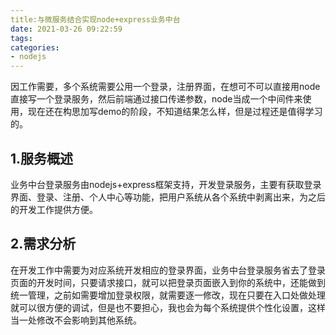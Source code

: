 ```yaml
---
title:与微服务结合实现node+express业务中台
date: 2021-03-26 09:22:59
tags:
categories:
- nodejs
---
```

因工作需要，多个系统需要公用一个登录，注册界面，在想可不可以直接用node直接写一个登录服务，然后前端通过接口传递参数，node当成一个中间件来使用，现在还在构思加写demo的阶段，不知道结果怎么样，但是过程还是值得学习的。
## 1.服务概述
业务中台登录服务由nodejs+express框架支持，开发登录服务，主要有获取登录界面、登录、注册、个人中心等功能，把用户系统从各个系统中剥离出来，为之后的开发工作提供方便。
## 2.需求分析
在开发工作中需要为对应系统开发相应的登录界面，业务中台登录服务省去了登录页面的开发时间，只要请求接口，就可以把登录页面嵌入到你的系统中，还能做到统一管理，之前如需要增加登录权限，就需要逐一修改，现在只要在入口处做处理就可以很方便的调试，但是也不要担心，我也会为每个系统提供个性化设置，这样当一处修改不会影响到其他系统。
